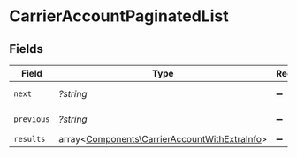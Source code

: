 # CarrierAccountPaginatedList


## Fields

| Field                                                                                                   | Type                                                                                                    | Required                                                                                                | Description                                                                                             | Example                                                                                                 |
| ------------------------------------------------------------------------------------------------------- | ------------------------------------------------------------------------------------------------------- | ------------------------------------------------------------------------------------------------------- | ------------------------------------------------------------------------------------------------------- | ------------------------------------------------------------------------------------------------------- |
| `next`                                                                                                  | *?string*                                                                                               | :heavy_minus_sign:                                                                                      | N/A                                                                                                     | baseurl?page=3&results=10                                                                               |
| `previous`                                                                                              | *?string*                                                                                               | :heavy_minus_sign:                                                                                      | N/A                                                                                                     | baseurl?page=1&results=10                                                                               |
| `results`                                                                                               | array<[Components\CarrierAccountWithExtraInfo](../../Models/Components/CarrierAccountWithExtraInfo.md)> | :heavy_minus_sign:                                                                                      | N/A                                                                                                     |                                                                                                         |